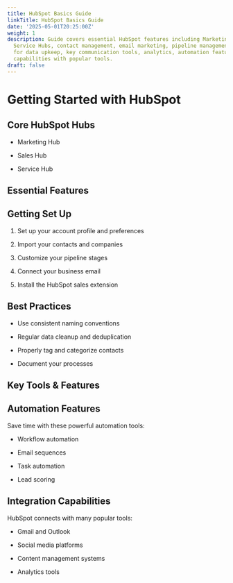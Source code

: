 ```yaml
---
title: HubSpot Basics Guide
linkTitle: HubSpot Basics Guide
date: '2025-05-01T20:25:00Z'
weight: 1
description: Guide covers essential HubSpot features including Marketing, Sales, and
  Service Hubs, contact management, email marketing, pipeline management, best practices
  for data upkeep, key communication tools, analytics, automation features, and integration
  capabilities with popular tools.
draft: false
---
```



# Getting Started with HubSpot

<!-- Unsupported block type: callout -->

## Core HubSpot Hubs

- Marketing Hub

- Sales Hub

- Service Hub

## Essential Features

<!-- Unsupported block type: toggle -->

<!-- Unsupported block type: toggle -->

<!-- Unsupported block type: toggle -->

## Getting Set Up

1. Set up your account profile and preferences

1. Import your contacts and companies

1. Customize your pipeline stages

1. Connect your business email

1. Install the HubSpot sales extension

## Best Practices

<!-- Unsupported block type: callout -->

- Use consistent naming conventions

- Regular data cleanup and deduplication

- Properly tag and categorize contacts

- Document your processes

## Key Tools & Features

<!-- Unsupported block type: column_list -->

## Automation Features

Save time with these powerful automation tools:

- Workflow automation

- Email sequences

- Task automation

- Lead scoring

## Integration Capabilities

HubSpot connects with many popular tools:

- Gmail and Outlook

- Social media platforms

- Content management systems

- Analytics tools

<!-- Unsupported block type: callout -->